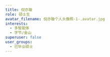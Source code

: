 ```yaml
---
title: 倪亦璇
role: 硕士生
avatar_filename: 倪亦璇个人头像照-1-.avatar.jpg
interests:
  - 多智能体
  - 字节/金山
superuser: false
user_groups:
  - 已毕业硕士
---
```

